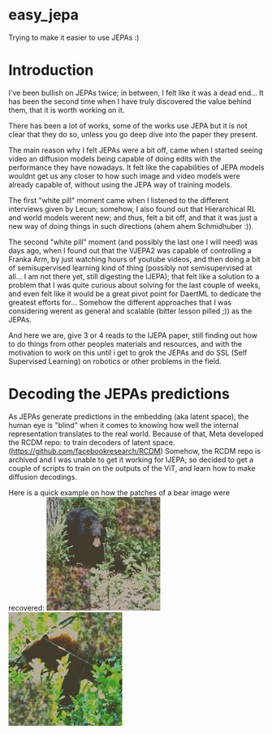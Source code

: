 # easy_jepa
Trying to make it easier to use JEPAs :)

# Introduction
I've been bullish on JEPAs twice; in between, I felt like it was a dead end... It has been the second time when I have truly discovered the value behind them, that it is worth working on it.

There has been a lot of works, some of the works use JEPA but it is not clear that they do so, unless you go deep dive into the paper they present.

The main reason why I felt JEPAs were a bit off, came when I started seeing video an diffusion models being capable of doing edits with the performance they have nowadays. It felt like the capabilities of JEPA models wouldnt get us any closer to how such image and video models were already capable of, without using the JEPA way of training models.

The first "white pill" moment came when I listened to the different interviews given by Lecun; somehow, I also found out that Hierarchical RL and world models werent new; and thus, felt a bit off, and that it was just a new way of doing things in such directions (ahem ahem Schmidhuber :)).

The second "white pill" moment (and possibly the last one I will need) was days ago, when I found out that the VJEPA2 was capable of controlling a Franka Arm, by just watching hours of youtube videos, and then doing a bit of semisupervised learning kind of thing (possibly not semisupervised at all... I am not there yet, still digesting the IJEPA); that felt like a solution to a problem that I was quite curious about solving for the last couple of weeks, and even felt like it would be a great pivot point for DaertML to dedicate the greatest efforts for... Somehow the different approaches that I was considering werent as general and scalable (bitter lesson pilled ;)) as the JEPAs.

And here we are, give 3 or 4 reads to the IJEPA paper, still finding out how to do things from other peoples materials and resources, and with the motivation to work on this until i get to grok the JEPAs and do SSL (Self Supervised Learning) on robotics or other problems in the field.

# Decoding the JEPAs predictions
As JEPAs generate predictions in the embedding (aka latent space), the human eye is "blind" when it comes to knowing how well the internal representation translates to the real world. Because of that, Meta developed the RCDM repo: to train decoders of latent space. (https://github.com/facebookresearch/RCDM)
Somehow, the RCDM repo is archived and I was unable to get it working for IJEPA; so decided to get a couple of scripts to train on the outputs of the ViT, and learn how to make diffusion decodings.

Here is a quick example on how the patches of a bear image were recovered:
![alt text](images/prediction_1.png)
![alt text](images/prediction_3.png)
